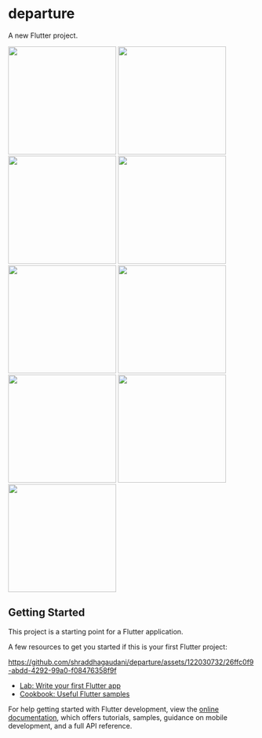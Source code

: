 # departure

A new Flutter project.

<img align src="https://github.com/shraddhagaudani/departure/assets/122030732/1d5912ad-3b92-4f71-9ad5-ea8c0381b366" width ="220px">
<img align src="https://github.com/shraddhagaudani/departure/assets/122030732/dba586e7-01c8-493b-81a5-da8698ba742e" width ="220px">
<img src="https://github.com/shraddhagaudani/departure/assets/122030732/a4f91fd7-2be5-4227-ace7-d1abfcab9ddc" width ="220px">


<img align src="https://github.com/shraddhagaudani/departure/assets/122030732/a92e4ad4-5a47-4745-8c85-dabcdb7ad79e" width ="220px">
<img align src="https://github.com/shraddhagaudani/departure/assets/122030732/4a575b92-9657-4b85-a0a9-18ef74c3029c" width ="220px">
<img src="https://github.com/shraddhagaudani/departure/assets/122030732/52c0109b-23d2-4eeb-98ad-7270f2e3adb7" width ="220px">


<img align src="https://github.com/shraddhagaudani/departure/assets/122030732/89ee695f-a72f-48f2-9bb4-9f50da7dc3f5" width ="220px">
<img align src="https://github.com/shraddhagaudani/departure/assets/122030732/7328b925-0123-41ac-ab36-0da8ee7fc1d2" width ="220px">
<img src="https://github.com/shraddhagaudani/departure/assets/122030732/cba9c407-3cc6-4031-bf56-cc448c33bbd3" width ="220px">





## Getting Started

This project is a starting point for a Flutter application.

A few resources to get you started if this is your first Flutter project:


https://github.com/shraddhagaudani/departure/assets/122030732/26ffc0f9-abdd-4292-99a0-f08476358f9f


- [Lab: Write your first Flutter app](https://docs.flutter.dev/get-started/codelab)
- [Cookbook: Useful Flutter samples](https://docs.flutter.dev/cookbook)

For help getting started with Flutter development, view the
[online documentation](https://docs.flutter.dev/), which offers tutorials,
samples, guidance on mobile development, and a full API reference.
